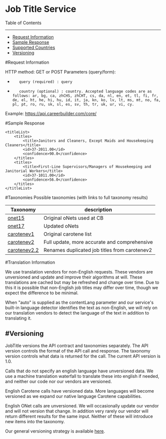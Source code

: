 Job Title Service
=============

Table of Contents
_________
- [Request Information](#request-information)
- [Sample Response](#sample-response)
- [Supported Countries](#countries)
- [Versioning](#versioning)



#Request Information


HTTP method: GET or POST
Parameters (query/form):
-        query (required) : query 
-        country (optional) : country. Accepted language codes are as follows: ar, bg, ca, zhCHS, zhCHT, cs, da, nl, en, et, tl, fi, fr, de, el, ht, he, hi, hu, id, it, ja, kn, ko, lv, lt, ms, mt, no, fa, pl, pt, ro, ru, sk, sl, es, sv, th, tr, uk, ur, vi, cy.
 
Example: https://api.careerbuilder.com/core/

#Sample Response


```
<titleList>
    <titles>
        <title>Janitors and Cleaners, Except Maids and Housekeeping Cleaners</title>
        <id>37-2011.00</id>
        <confidence>90.0</confidence>
    </titles>
    <titles>
        <title>First-Line Supervisors/Managers of Housekeeping and Janitorial Workers</title>
        <id>37-1011.00</id>
        <confidence>56.0</confidence>
    </titles>
</titleList>
```

#Taxonomies
Possible taxonomies (with links to full taxonomy results)

| Taxonomy | description |
|----------|--------------|
| [onet15](https://github.com/cbdr/DataScienceAPITaxonomies/blob/master/JobTitle/oNet15.md) | Original oNets used at CB |
| [onet17](https://github.com/cbdr/DataScienceAPITaxonomies/blob/master/JobTitle/oNet17.md) | Updated oNets |
| [carotenev1](https://github.com/cbdr/DataScienceAPITaxonomies/blob/master/JobTitle/CaroteneV1.md) | Original carotene list |
| [carotenev2](https://github.com/cbdr/DataScienceAPITaxonomies/blob/master/JobTitle/CaroteneV2.md) | Full update, more accurate and comprehensive |
| [carotenev2.2](https://github.com/cbdr/DataScienceAPITaxonomies/blob/master/JobTitle/CaroteneV2.2.md) | Renames duplicated job titles from carotenev2 |

#Translation Information

We use translation vendors for non-English requests. These vendors are unversioned and update and improve their algorithms at will. These translations are cached but may be refreshed and change over time. Due to this it is possible that non-English job titles may differ over time, though we expect the difference to be minimal.

When "auto" is supplied as the contentLang parameter and our service's built-in language detector identifies the text as non-English, we will rely on our translation vendors to detect the language of the text in addition to translating it.

#Versioning
-----------
JobTitle versions the API contract and taxonomies separately.  The API version controls the format of the API call and response.  The taxonomy version controls what data is returned for the call.  The current API version is 1.0.

Calls that do not specify an english language have unversioned data.  We use a machine translation waterfall to translate these into english if needed, and neither our code nor our vendors are versioned.

English Carotene calls have versioned data.  More languages will become versioned as we expand our native language Carotene capabilities.

English ONet calls are unversioned.  We will occasionally update our vendor and will not version that change.  In addition very rarely our vendor will return different results for the same input.  Neither of these will introduce new items into the taxonomy.

Our general versioning strategy is available [here](/Versioning.md).

